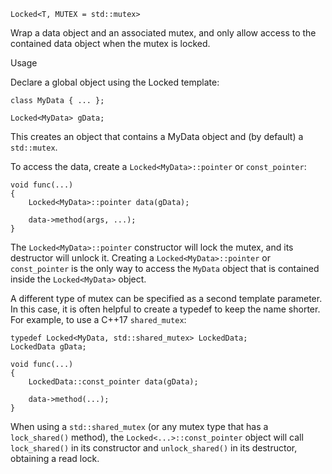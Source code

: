 `Locked<T, MUTEX = std::mutex>`

Wrap a data object and an associated mutex, and only allow access to
the contained data object when the mutex is locked.

Usage

Declare a global object using the Locked template:

```
class MyData { ... };

Locked<MyData> gData;
```

This creates an object that contains a MyData object and (by default) a `std::mutex`.

To access the data, create a `Locked<MyData>::pointer` or `const_pointer`:

```
void func(...)
{
    Locked<MyData>::pointer data(gData);

    data->method(args, ...);
}
```

The `Locked<MyData>::pointer` constructor will lock the mutex, and its
destructor will unlock it.  Creating a `Locked<MyData>::pointer` or
`const_pointer` is the only way to access the `MyData` object that is
contained inside the `Locked<MyData>` object.

A different type of mutex can be specified as a second template
parameter.  In this case, it is often helpful to create a typedef
to keep the name shorter.  For example, to use a C++17 `shared_mutex`:

```
typedef Locked<MyData, std::shared_mutex> LockedData;
LockedData gData;

void func(...)
{
    LockedData::const_pointer data(gData);

    data->method(...);
}
```

When using a `std::shared_mutex` (or any mutex type that has a `lock_shared()`
method), the `Locked<...>::const_pointer` object will call `lock_shared()`
in its constructor and `unlock_shared()` in its destructor, obtaining a
read lock.

